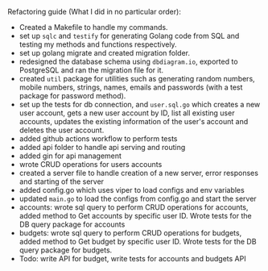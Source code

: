 Refactoring guide (What I did in no particular order):
- Created a Makefile to handle my commands.
- set up `sqlc` and `testify` for generating Golang code from SQL and testing my methods and functions respectively.
- set up golang migrate and created migration folder.
- redesigned the database schema using `dbdiagram.io`, exported to PostgreSQL and ran the migration file for it.
- created `util` package for utilities such as generating random numbers, mobile numbers, strings, names, emails and passwords (with a test package for password method).
- set up the tests for db connection, and `user.sql.go` which creates a new user account, gets a new user account by ID, list all existing user accounts, updates the existing information of the user's account and deletes the user account.
- added github actions workflow to perform tests
- added api folder to handle api serving and routing
- added gin for api management
- wrote CRUD operations for users accounts
- created a server file to handle creation of a new server, error responses and starting of the server
- added config.go which uses viper to load configs and env variables
- updated `main.go` to load the configs from config.go and start the server
- accounts: wrote sql query to perform CRUD operations for accounts, added method to Get accounts by specific user ID. Wrote tests for the DB query package for accounts
- budgets: wrote sql query to perform CRUD operations for budgets, added method to Get budget by specific user ID. Wrote tests for the DB query package for budgets.
- Todo: write API for budget, write tests for accounts and budgets API
